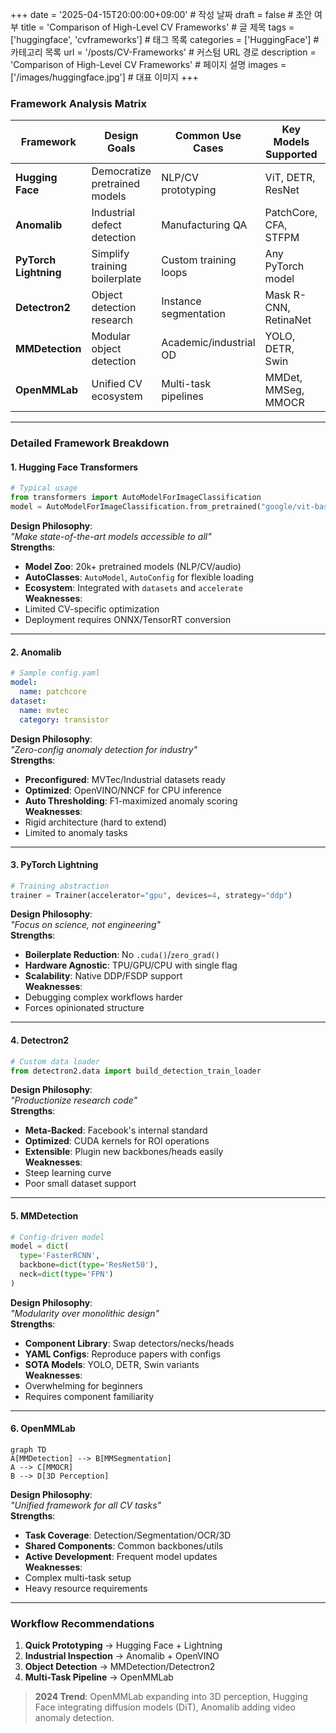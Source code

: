 +++
date = '2025-04-15T20:00:00+09:00'  # 작성 날짜
draft = false  # 초안 여부
title = 'Comparison of High-Level CV Frameworks'  # 글 제목
tags = ['huggingface', 'cvframeworks']  # 태그 목록
categories = ['HuggingFace']  # 카테고리 목록
url = '/posts/CV-Frameworks'  # 커스텀 URL 경로
description = 'Comparison of High-Level CV Frameworks'  # 페이지 설명
images = ['/images/huggingface.jpg']  # 대표 이미지 
+++

### **Framework Analysis Matrix**  
| Framework            | Design Goals                     | Common Use Cases          | Key Models Supported      | Modularity | Complexity | Ease of Use | Update Frequency |  
|-----------------------|----------------------------------|---------------------------|---------------------------|------------|------------|-------------|------------------|  
| **Hugging Face**      | Democratize pretrained models   | NLP/CV prototyping        | ViT, DETR, ResNet         | High       | Medium     | Very High   | Daily (GitHub)   |  
| **Anomalib**          | Industrial defect detection     | Manufacturing QA          | PatchCore, CFA, STFPM     | Medium     | Medium     | Medium      | Monthly          |  
| **PyTorch Lightning** | Simplify training boilerplate   | Custom training loops     | Any PyTorch model         | Low        | Low        | High        | Weekly           |  
| **Detectron2**        | Object detection research       | Instance segmentation      | Mask R-CNN, RetinaNet     | High       | High       | Medium      | Quarterly        |  
| **MMDetection**       | Modular object detection        | Academic/industrial OD     | YOLO, DETR, Swin          | Very High  | High       | Medium      | Monthly          |  
| **OpenMMLab**         | Unified CV ecosystem            | Multi-task pipelines       | MMDet, MMSeg, MMOCR       | Very High  | Very High  | Medium      | Bi-Weekly        |  

---

### **Detailed Framework Breakdown**  

#### **1. Hugging Face Transformers**  
~~~python  
# Typical usage  
from transformers import AutoModelForImageClassification  
model = AutoModelForImageClassification.from_pretrained("google/vit-base-patch16-224")  
~~~  
**Design Philosophy**:  
_"Make state-of-the-art models accessible to all"_  
**Strengths**:  
- **Model Zoo**: 20k+ pretrained models (NLP/CV/audio)  
- **AutoClasses**: `AutoModel`, `AutoConfig` for flexible loading  
- **Ecosystem**: Integrated with `datasets` and `accelerate`  
**Weaknesses**:  
- Limited CV-specific optimization  
- Deployment requires ONNX/TensorRT conversion  

---

#### **2. Anomalib**  
~~~yaml  
# Sample config.yaml  
model:  
  name: patchcore  
dataset:  
  name: mvtec  
  category: transistor  
~~~  
**Design Philosophy**:  
_"Zero-config anomaly detection for industry"_  
**Strengths**:  
- **Preconfigured**: MVTec/Industrial datasets ready  
- **Optimized**: OpenVINO/NNCF for CPU inference  
- **Auto Thresholding**: F1-maximized anomaly scoring  
**Weaknesses**:  
- Rigid architecture (hard to extend)  
- Limited to anomaly tasks  

---

#### **3. PyTorch Lightning**  
~~~python  
# Training abstraction  
trainer = Trainer(accelerator="gpu", devices=4, strategy="ddp")  
~~~  
**Design Philosophy**:  
_"Focus on science, not engineering"_  
**Strengths**:  
- **Boilerplate Reduction**: No `.cuda()`/`zero_grad()`  
- **Hardware Agnostic**: TPU/GPU/CPU with single flag  
- **Scalability**: Native DDP/FSDP support  
**Weaknesses**:  
- Debugging complex workflows harder  
- Forces opinionated structure  

---

#### **4. Detectron2**  
~~~python  
# Custom data loader  
from detectron2.data import build_detection_train_loader  
~~~  
**Design Philosophy**:  
_"Productionize research code"_  
**Strengths**:  
- **Meta-Backed**: Facebook's internal standard  
- **Optimized**: CUDA kernels for ROI operations  
- **Extensible**: Plugin new backbones/heads easily  
**Weaknesses**:  
- Steep learning curve  
- Poor small dataset support  

---

#### **5. MMDetection**  
~~~python  
# Config-driven model  
model = dict(  
  type='FasterRCNN',  
  backbone=dict(type='ResNet50'),  
  neck=dict(type='FPN')  
)  
~~~  
**Design Philosophy**:  
_"Modularity over monolithic design"_  
**Strengths**:  
- **Component Library**: Swap detectors/necks/heads  
- **YAML Configs**: Reproduce papers with configs  
- **SOTA Models**: YOLO, DETR, Swin variants  
**Weaknesses**:  
- Overwhelming for beginners  
- Requires component familiarity  

---

#### **6. OpenMMLab**  

~~~
graph TD
A[MMDetection] --> B[MMSegmentation]
A --> C[MMOCR]
B --> D[3D Perception]
~~~

**Design Philosophy**:  
_"Unified framework for all CV tasks"_  
**Strengths**:  
- **Task Coverage**: Detection/Segmentation/OCR/3D  
- **Shared Components**: Common backbones/utils  
- **Active Development**: Frequent model updates  
**Weaknesses**:  
- Complex multi-task setup  
- Heavy resource requirements  

---

### **Workflow Recommendations**  
1. **Quick Prototyping** → Hugging Face + Lightning  
2. **Industrial Inspection** → Anomalib + OpenVINO  
3. **Object Detection** → MMDetection/Detectron2  
4. **Multi-Task Pipeline** → OpenMMLab  

> **2024 Trend**: OpenMMLab expanding into 3D perception, Hugging Face integrating diffusion models (DiT), Anomalib adding video anomaly detection.
